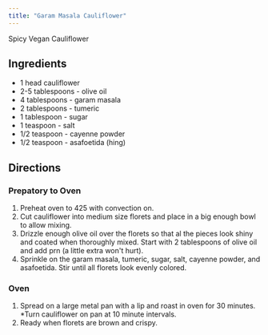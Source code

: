 ```yaml
---
title: "Garam Masala Cauliflower"
---
```


Spicy Vegan Cauliflower

## Ingredients

* 1 head cauliflower
* 2-5 tablespoons - olive oil
* 4 tablespoons - garam masala
* 2 tablespoons - tumeric
* 1 tablespoon - sugar
* 1 teaspoon - salt
* 1/2 teaspoon - cayenne powder
* 1/2 teaspoon - asafoetida (hing)

## Directions

### Prepatory to Oven
1. Preheat oven to 425 with convection on.
1. Cut cauliflower into medium size florets and place in a big enough bowl to allow mixing.
1. Drizzle enough olive oil over the florets so that al the pieces look shiny and coated when thoroughly mixed. Start with 2 tablespoons of olive oil and add prn (a little extra won't hurt).
1. Sprinkle on the garam masala, tumeric, sugar, salt, cayenne powder, and asafoetida. Stir until all florets look evenly colored.

### Oven
1. Spread on a large metal pan with a lip and roast in oven for 30 minutes.
    *Turn cauliflower on pan at 10 minute intervals.
1. Ready when florets are brown and crispy.
